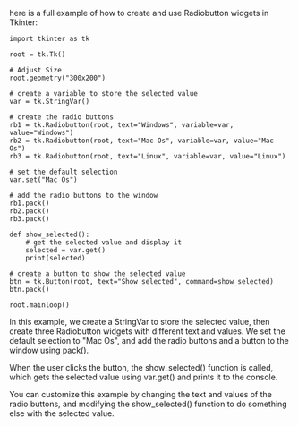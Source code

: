 here is a full example of how to create and use Radiobutton widgets in Tkinter:
```
import tkinter as tk

root = tk.Tk()

# Adjust Size
root.geometry("300x200")

# create a variable to store the selected value
var = tk.StringVar()

# create the radio buttons
rb1 = tk.Radiobutton(root, text="Windows", variable=var, value="Windows")
rb2 = tk.Radiobutton(root, text="Mac Os", variable=var, value="Mac Os")
rb3 = tk.Radiobutton(root, text="Linux", variable=var, value="Linux")

# set the default selection
var.set("Mac Os")

# add the radio buttons to the window
rb1.pack()
rb2.pack()
rb3.pack()

def show_selected():
    # get the selected value and display it
    selected = var.get()
    print(selected)

# create a button to show the selected value
btn = tk.Button(root, text="Show selected", command=show_selected)
btn.pack()

root.mainloop()
```

In this example, we create a StringVar to store the selected value, then create three Radiobutton widgets with different text and values. We set the default selection to "Mac Os", and add the radio buttons and a button to the window using pack().

When the user clicks the button, the show_selected() function is called, which gets the selected value using var.get() and prints it to the console.

You can customize this example by changing the text and values of the radio buttons, and modifying the show_selected() function to do something else with the selected value.
